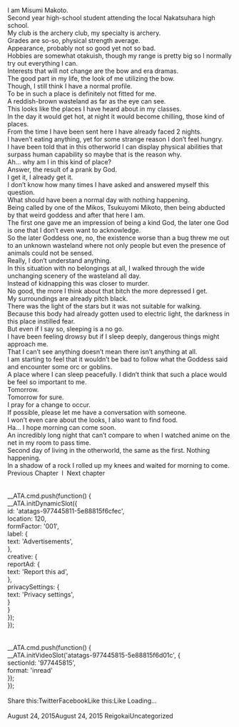 <br/>
I am Misumi Makoto.<br/>
Second year high-school student attending the local Nakatsuhara high school.<br/>
My club is the archery club, my specialty is archery.<br/>
Grades are so-so, physical strength average.<br/>
Appearance, probably not so good yet not so bad.<br/>
Hobbies are somewhat otakuish, though my range is pretty big so I normally try out everything I can.<br/>
Interests that will not change are the bow and era dramas.<br/>
The good part in my life, the look of me utilizing the bow.<br/>
Though, I still think I have a normal profile.<br/>
To be in such a place is definitely not fitted for me.<br/>
A reddish-brown wasteland as far as the eye can see.<br/>
This looks like the places I have heard about in my classes.<br/>
In the day it would get hot, at night it would become chilling, those kind of places.<br/>
From the time I have been sent here I have already faced 2 nights.<br/>
I haven’t eating anything, yet for some strange reason I don’t feel hungry.<br/>
I have been told that in this otherworld I can display physical abilities that surpass human capability so maybe that is the reason why.<br/>
Ah… why am I in this kind of place?<br/>
Answer, the result of a prank by God.<br/>
I get it, I already get it.<br/>
I don’t know how many times I have asked and answered myself this question.<br/>
What should have been a normal day with nothing happening.<br/>
Being called by one of the Mikos, Tsukuyomi Mikoto, then being abducted by that weird goddess and after that here I am.<br/>
The first one gave me an impression of being a kind God, the later one God is one that I don’t even want to acknowledge.<br/>
So the later Goddess one, no, the existence worse than a bug threw me out to an unknown wasteland where not only people but even the presence of animals could not be sensed.<br/>
Really, I don’t understand anything.<br/>
In this situation with no belongings at all, I walked through the wide unchanging scenery of the wasteland all day.<br/>
Instead of kidnapping this was closer to murder.<br/>
No good, the more I think about that bitch the more depressed I get.<br/>
My surroundings are already pitch black.<br/>
There was the light of the stars but it was not suitable for walking.<br/>
Because this body had already gotten used to electric light, the darkness in this place instilled fear.<br/>
But even if I say so, sleeping is a no go.<br/>
I have been feeling drowsy but if I sleep deeply, dangerous things might approach me.<br/>
That I can’t see anything doesn’t mean there isn’t anything at all.<br/>
I am starting to feel that it wouldn’t be bad to follow what the Goddess said and encounter some orc or goblins.<br/>
A place where I can sleep peacefully. I didn’t think that such a place would be feel so important to me.<br/>
Tomorrow.<br/>
Tomorrow for sure.<br/>
I pray for a change to occur.<br/>
If possible, please let me have a conversation with someone.<br/>
I won’t even care about the looks, I also want to find food.<br/>
Ha… I hope morning can come soon.<br/>
An incredibly long night that can’t compare to when I watched anime on the net in my room to pass time.<br/>
Second day of living in the otherworld, the same as the first. Nothing happening.<br/>
In a shadow of a rock I rolled up my knees and waited for morning to come.<br/>
Previous Chapter  l  Next chapter<br/>
<br/>
<br/>
				__ATA.cmd.push(function() {<br/>
					__ATA.initDynamicSlot({<br/>
						id: 'atatags-977445811-5e88815f6cfec',<br/>
						location: 120,<br/>
						formFactor: '001',<br/>
						label: {<br/>
							text: 'Advertisements',<br/>
						},<br/>
						creative: {<br/>
							reportAd: {<br/>
								text: 'Report this ad',<br/>
							},<br/>
							privacySettings: {<br/>
								text: 'Privacy settings',<br/>
							}<br/>
						}<br/>
					});<br/>
				});<br/>
			<br/>
<br/>
            __ATA.cmd.push(function() {<br/>
                __ATA.initVideoSlot('atatags-977445815-5e88815f6d01c', {<br/>
                    sectionId: '977445815',<br/>
                    format: 'inread'<br/>
                });<br/>
            });<br/>
        <br/>
Share this:TwitterFacebookLike this:Like Loading... <br/>
<br/>
August 24, 2015August 24, 2015 ReigokaiUncategorized <br/>
<br/>
<br/>
